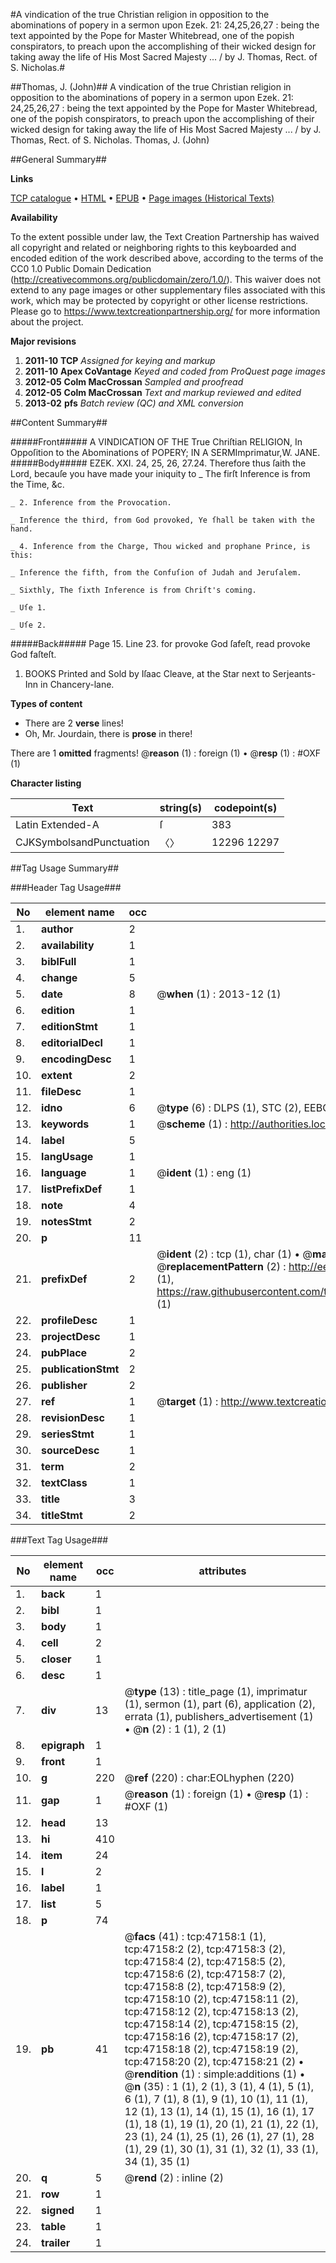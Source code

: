 #A vindication of the true Christian religion in opposition to the abominations of popery in a sermon upon Ezek. 21: 24,25,26,27 : being the text appointed by the Pope for Master Whitebread, one of the popish conspirators, to preach upon the accomplishing of their wicked design for taking away the life of His Most Sacred Majesty ... / by J. Thomas, Rect. of S. Nicholas.#

##Thomas, J. (John)##
A vindication of the true Christian religion in opposition to the abominations of popery in a sermon upon Ezek. 21: 24,25,26,27 : being the text appointed by the Pope for Master Whitebread, one of the popish conspirators, to preach upon the accomplishing of their wicked design for taking away the life of His Most Sacred Majesty ... / by J. Thomas, Rect. of S. Nicholas.
Thomas, J. (John)

##General Summary##

**Links**

[TCP catalogue](http://www.ota.ox.ac.uk/tcp/)  • 
[HTML](http://tei.it.ox.ac.uk/tcp/Texts-HTML/free/A64/A64551.html)  • 
[EPUB](http://tei.it.ox.ac.uk/tcp/Texts-EPUB/free/A64/A64551.epub) • 
[Page images (Historical Texts)](https://historicaltexts.jisc.ac.uk/eebo-11254633e)

**Availability**

To the extent possible under law, the Text Creation Partnership has waived all copyright and related or neighboring rights to this keyboarded and encoded edition of the work described above, according to the terms of the CC0 1.0 Public Domain Dedication (http://creativecommons.org/publicdomain/zero/1.0/). This waiver does not extend to any page images or other supplementary files associated with this work, which may be protected by copyright or other license restrictions. Please go to https://www.textcreationpartnership.org/ for more information about the project.

**Major revisions**

1. __2011-10__ __TCP__ *Assigned for keying and markup*
1. __2011-10__ __Apex CoVantage__ *Keyed and coded from ProQuest page images*
1. __2012-05__ __Colm MacCrossan__ *Sampled and proofread*
1. __2012-05__ __Colm MacCrossan__ *Text and markup reviewed and edited*
1. __2013-02__ __pfs__ *Batch review (QC) and XML conversion*

##Content Summary##

#####Front#####
A VINDICATION OF THE True Chriſtian RELIGION, In Oppoſition to the Abominations of POPERY; IN A SERMImprimatur,W. JANE.
#####Body#####
EZEK. XXI. 24, 25, 26, 27.24. Therefore thus ſaith the Lord, becauſe you have made your iniquity to 
    _ The firſt Inference is from the Time, &c.

    _ 2. Inference from the Provocation.

    _ Inference the third, from God provoked, Ye ſhall be taken with the hand.

    _ 4. Inference from the Charge, Thou wicked and prophane Prince, is this:

    _ Inference the fifth, from the Confuſion of Judah and Jeruſalem.

    _ Sixthly, The ſixth Inference is from Chriſt's coming.

    _ Uſe 1.

    _ Uſe 2.

#####Back#####
Page 15. Line 23. for provoke God ſafeſt, read provoke God faſteſt.
1. BOOKS Printed and Sold by Iſaac Cleave, at the Star next to Serjeants-Inn in Chancery-lane.

**Types of content**

  * There are 2 **verse** lines!
  * Oh, Mr. Jourdain, there is **prose** in there!

There are 1 **omitted** fragments! 
 @__reason__ (1) : foreign (1)  •  @__resp__ (1) : #OXF (1)

**Character listing**


|Text|string(s)|codepoint(s)|
|---|---|---|
|Latin Extended-A|ſ|383|
|CJKSymbolsandPunctuation|〈〉|12296 12297|

##Tag Usage Summary##

###Header Tag Usage###

|No|element name|occ|attributes|
|---|---|---|---|
|1.|__author__|2||
|2.|__availability__|1||
|3.|__biblFull__|1||
|4.|__change__|5||
|5.|__date__|8| @__when__ (1) : 2013-12 (1)|
|6.|__edition__|1||
|7.|__editionStmt__|1||
|8.|__editorialDecl__|1||
|9.|__encodingDesc__|1||
|10.|__extent__|2||
|11.|__fileDesc__|1||
|12.|__idno__|6| @__type__ (6) : DLPS (1), STC (2), EEBO-CITATION (1), OCLC (1), VID (1)|
|13.|__keywords__|1| @__scheme__ (1) : http://authorities.loc.gov/ (1)|
|14.|__label__|5||
|15.|__langUsage__|1||
|16.|__language__|1| @__ident__ (1) : eng (1)|
|17.|__listPrefixDef__|1||
|18.|__note__|4||
|19.|__notesStmt__|2||
|20.|__p__|11||
|21.|__prefixDef__|2| @__ident__ (2) : tcp (1), char (1)  •  @__matchPattern__ (2) : ([0-9\-]+):([0-9IVX]+) (1), (.+) (1)  •  @__replacementPattern__ (2) : http://eebo.chadwyck.com/downloadtiff?vid=$1&page=$2 (1), https://raw.githubusercontent.com/textcreationpartnership/Texts/master/tcpchars.xml#$1 (1)|
|22.|__profileDesc__|1||
|23.|__projectDesc__|1||
|24.|__pubPlace__|2||
|25.|__publicationStmt__|2||
|26.|__publisher__|2||
|27.|__ref__|1| @__target__ (1) : http://www.textcreationpartnership.org/docs/. (1)|
|28.|__revisionDesc__|1||
|29.|__seriesStmt__|1||
|30.|__sourceDesc__|1||
|31.|__term__|2||
|32.|__textClass__|1||
|33.|__title__|3||
|34.|__titleStmt__|2||


###Text Tag Usage###

|No|element name|occ|attributes|
|---|---|---|---|
|1.|__back__|1||
|2.|__bibl__|1||
|3.|__body__|1||
|4.|__cell__|2||
|5.|__closer__|1||
|6.|__desc__|1||
|7.|__div__|13| @__type__ (13) : title_page (1), imprimatur (1), sermon (1), part (6), application (2), errata (1), publishers_advertisement (1)  •  @__n__ (2) : 1 (1), 2 (1)|
|8.|__epigraph__|1||
|9.|__front__|1||
|10.|__g__|220| @__ref__ (220) : char:EOLhyphen (220)|
|11.|__gap__|1| @__reason__ (1) : foreign (1)  •  @__resp__ (1) : #OXF (1)|
|12.|__head__|13||
|13.|__hi__|410||
|14.|__item__|24||
|15.|__l__|2||
|16.|__label__|1||
|17.|__list__|5||
|18.|__p__|74||
|19.|__pb__|41| @__facs__ (41) : tcp:47158:1 (1), tcp:47158:2 (2), tcp:47158:3 (2), tcp:47158:4 (2), tcp:47158:5 (2), tcp:47158:6 (2), tcp:47158:7 (2), tcp:47158:8 (2), tcp:47158:9 (2), tcp:47158:10 (2), tcp:47158:11 (2), tcp:47158:12 (2), tcp:47158:13 (2), tcp:47158:14 (2), tcp:47158:15 (2), tcp:47158:16 (2), tcp:47158:17 (2), tcp:47158:18 (2), tcp:47158:19 (2), tcp:47158:20 (2), tcp:47158:21 (2)  •  @__rendition__ (1) : simple:additions (1)  •  @__n__ (35) : 1 (1), 2 (1), 3 (1), 4 (1), 5 (1), 6 (1), 7 (1), 8 (1), 9 (1), 10 (1), 11 (1), 12 (1), 13 (1), 14 (1), 15 (1), 16 (1), 17 (1), 18 (1), 19 (1), 20 (1), 21 (1), 22 (1), 23 (1), 24 (1), 25 (1), 26 (1), 27 (1), 28 (1), 29 (1), 30 (1), 31 (1), 32 (1), 33 (1), 34 (1), 35 (1)|
|20.|__q__|5| @__rend__ (2) : inline (2)|
|21.|__row__|1||
|22.|__signed__|1||
|23.|__table__|1||
|24.|__trailer__|1||
